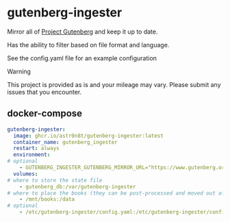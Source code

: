 # gutenberg-ingester

Mirror all of [Project Gutenberg](https://www.gutenberg.org/) and keep it up to date.

Has the ability to filter based on file format and language.

See the config.yaml file for an example configuration

> [!WARNING]
> This project is provided as is and your mileage may vary.  Please submit any issues that you encounter.

## docker-compose

```yaml
gutenberg-ingester:
  image: ghcr.io/astr0n8t/gutenberg-ingester:latest
  container_name: gutenberg_ingester
  restart: always
  environment:
# optional
    - GUTENBERG_INGESTER_GUTENBERG_MIRROR_URL="https://www.gutenberg.org/" 
  volumes:
# where to store the state file
  	- gutenberg_db:/var/gutenberg-ingester
# where to place the books (they can be post-processed and moved out of here)
    - /mnt/books:/data
# optional
    - /etc/gutenberg-ingester/config.yaml:/etc/gutenberg-ingester/config.yaml
```
